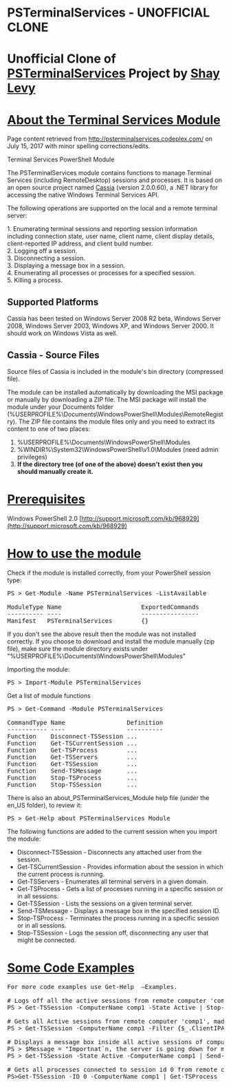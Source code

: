 # PSTerminalServices - UNOFFICIAL CLONE
# **Unofficial Clone of [PSTerminalServices](http://psterminalservices.codeplex.com/) Project by [Shay Levy](http://www.codeplex.com/site/users/view/Shay)**
# <u>**About the Terminal Services Module**</u>
Page content retrieved from http://psterminalservices.codeplex.com/ on July 15, 2017 with minor spelling corrections/edits.

Terminal Services PowerShell Module  

The PSTerminalServices module contains functions to manage Terminal Services (including RemoteDesktop) sessions and processes.  It is based on an open source project named [Cassia](http://code.google.com/p/cassia/) (version 2.0.0.60), a .NET library for accessing the native Windows Terminal Services API.  

The following operations are supported on the local and a remote terminal server:  

1\. Enumerating terminal sessions and reporting session information including connection state, user name, client name, client display details, client-reported IP address, and client build number.  
2\. Logging off a session.  
3\. Disconnecting a session.  
3\. Displaying a message box in a session.  
4\. Enumerating all processes or processes for a specified session.  
5\. Killing a process.  

Supported Platforms  
-------------------  
Cassia has been tested on Windows Server 2008 R2 beta, Windows Server 2008, Windows Server 2003, Windows XP, and Windows Server 2000\. It should work on Windows Vista as well.  

Cassia - Source Files  
---------------------  
Source files of Cassia is included in the module's bin directory (compressed file).  

The module can be installed automatically by downloading the MSI package or manually by downloading a ZIP file. The MSI package will install the module under your Documents folder (%USERPROFILE%\Documents\WindowsPowerShell\Modules\RemoteRegistry). The ZIP file contains the module files only and you need to extract its content to one of two places:  

1.  %USERPROFILE%\Documents\WindowsPowerShell\Modules
2.  %WINDIR%\System32\WindowsPowerShell\v1.0\Modules (need admin privileges)
3.  **If the directory tree (of one of the above) doesn't exist then you should manually create it.**

# <u>**Prerequisites**</u>

Windows PowerShell 2.0 [http://support.microsoft.com/kb/968929](http://support.microsoft.com/kb/968929)  

# <u>**How to use the module**</u>

Check if the module is installed correctly, from your PowerShell session type:  

<pre>PS > Get-Module -Name PSTerminalServices -ListAvailable

ModuleType Name                      ExportedCommands
---------- ----                      ----------------
Manifest   PSTerminalServices        {}
</pre>

If you don't see the above result then the module was not installed correctly. If you choose to download and install the module manually (zip file), make sure the module directory exists under "%USERPROFILE%\Documents\WindowsPowerShell\Modules"  

Importing the module:  

<pre>PS > Import-Module PSTerminalServices
</pre>

Get a list of module functions  

<pre>PS > Get-Command -Module PSTerminalServices

CommandType Name                 Definition
----------- ----                 ----------
Function    Disconnect-TSSession ...
Function    Get-TSCurrentSession ...
Function    Get-TSProcess        ...
Function    Get-TSServers        ...
Function    Get-TSSession        ...
Function    Send-TSMessage       ...
Function    Stop-TSProcess       ...
Function    Stop-TSSession       ...
</pre>

There is also an about_PSTerminalServices_Module help file (under the en_US folder), to review it:  

<pre>PS > Get-Help about_PSTerminalServices_Module
</pre>

The following functions are added to the current session when you import the module:  

*   Disconnect-TSSession - Disconnects any attached user from the session.
*   Get-TSCurrentSession - Provides information about the session in which the current process is running.
*   Get-TSServers - Enumerates all terminal servers in a given domain.
*   Get-TSProcess - Gets a list of processes running in a specific session or in all sessions.
*   Get-TSSession - Lists the sessions on a given terminal server.
*   Send-TSMessage - Displays a message box in the specified session ID.
*   Stop-TSProcess - Terminates the process running in a specific session or in all sessions.
*   Stop-TSSession - Logs the session off, disconnecting any user that might be connected.

# <u>**Some Code Examples**</u>

<pre>For more code examples use Get-Help <cmdletName> –Examples.

# Logs off all the active sessions from remote computer 'comp1', no confirmations
PS > Get-TSSession -ComputerName comp1 -State Active | Stop-TSSession –Force

# Gets all Active sessions from remote computer 'comp1', made from IP addresses that starts with '10'.
PS > Get-TSSession -ComputerName comp1 -Filter {$_.ClientIPAddress -like '10*' -AND $_.ConnectionState -eq 'Active'} 

# Displays a message box inside all active sessions of computer name 'comp1'."}
PS > $Message = "Importnat`n, the server is going down for maintenance in 10 minutes. Please save your work and logoff."
PS > Get-TSSession -State Active -ComputerName comp1 | Send-TSMessage -Message $Message 

# Gets all processes connected to session id 0 from remote computer 'comp1'.
PS>Get-TSSession -ID 0 -ComputerName comp1 | Get-TSProcess 
</pre>
